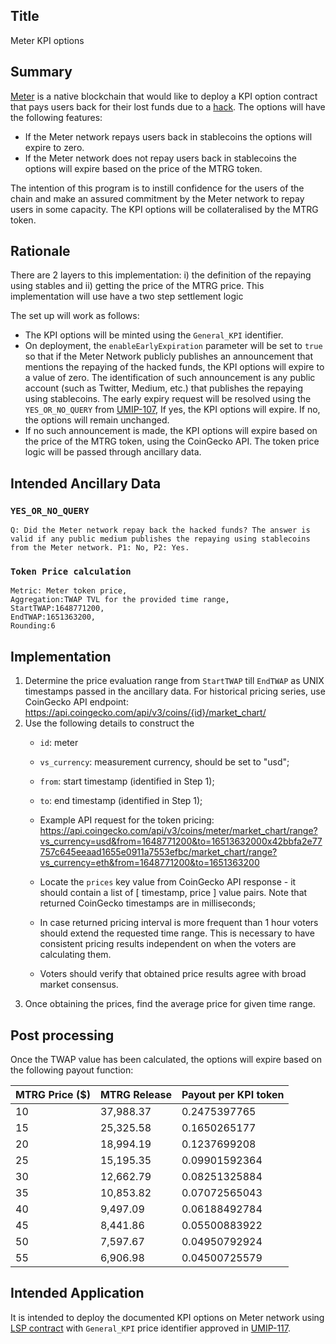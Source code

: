 ## Title

Meter KPI options

## Summary

[Meter](https://meter.io) is a native blockchain that would like to deploy a KPI option contract that pays users back for their lost funds due to a [hack](https://www.coindesk.com/business/2022/02/07/44m-stolen-in-hack-of-blockchain-infrastructure-firm-meter/). The options will have the following features:

 - If the Meter network repays users back in stablecoins the options will expire to zero. 
 - If the Meter network does not repay users back in stablecoins the options will expire based on the price of the MTRG token.

 The intention of this program is to instill confidence for the users of the chain and make an assured commitment by the Meter network to repay users in some capacity. The KPI options will be collateralised by the MTRG token.

## Rationale

There are 2 layers to this implementation: i) the definition of the repaying using stables and ii) getting the price of the MTRG price. This implementation will use have a two step settlement logic

The set up will work as follows: 

- The KPI options will be minted using the `General_KPI` identifier. 
- On deployment, the `enableEarlyExpiration` parameter will be set to `true` so that if the Meter Network publicly publishes an announcement that mentions the repaying of the hacked funds, the KPI options will expire to a value of zero. The identification of such announcement is any public account (such as Twitter, Medium, etc.) that publishes the repaying using stablecoins. The early expiry request will be resolved using the `YES_OR_NO_QUERY` from [UMIP-107](https://github.com/UMAprotocol/UMIPs/blob/master/UMIPs/umip-107.md), If yes, the KPI options will expire. If no, the options will remain unchanged.
- If no such announcement is made, the KPI options will expire based on the price of the MTRG token, using the CoinGecko API. The token price logic will be passed through ancillary data. 

## Intended Ancillary Data

### `YES_OR_NO_QUERY`
```
Q: Did the Meter network repay back the hacked funds? The answer is valid if any public medium publishes the repaying using stablecoins from the Meter network. P1: No, P2: Yes.
```
### `Token Price calculation`
```
Metric: Meter token price,
Aggregation:TWAP TVL for the provided time range,
StartTWAP:1648771200,
EndTWAP:1651363200,
Rounding:6
```

## Implementation

1. Determine the price evaluation range from `StartTWAP` till `EndTWAP` as UNIX timestamps passed in the ancillary data.
For historical pricing series, use CoinGecko API endpoint: https://api.coingecko.com/api/v3/coins/{id}/market_chart/
2. Use the following details to construct the
      * `id`: meter
      * `vs_currency`:  measurement currency, should be set to "usd";
      * `from`: start timestamp (identified in Step 1);
      * `to`: end timestamp (identified in Step 1);
    * Example API request for the token pricing: https://api.coingecko.com/api/v3/coins/meter/market_chart/range?vs_currency=usd&from=1648771200&to=16513632000x42bbfa2e77757c645eeaad1655e0911a7553efbc/market_chart/range?vs_currency=eth&from=1648771200&to=1651363200

    * Locate the `prices` key value from CoinGecko API response - it should contain a list of [ timestamp, price ] value pairs. Note that returned CoinGecko timestamps are in milliseconds;
    * In case returned pricing interval is more frequent than 1 hour voters should extend the requested time range. This is necessary to have consistent pricing results independent on when the voters are calculating them.
    * Voters should verify that obtained price results agree with broad market consensus.
3. Once obtaining the prices, find the average price for given time range.

## Post processing

Once the TWAP value has been calculated, the options will expire based on the following payout function:

| **MTRG Price ($)** | **MTRG Release** | **Payout per KPI token** |
|----------------|------------------|--------------------------|
| 10             | 37,988.37        |             0.2475397765 |
| 15             | 25,325.58        |             0.1650265177 |
| 20             | 18,994.19        |             0.1237699208 |
| 25             | 15,195.35        |            0.09901592364 |
| 30             | 12,662.79        |            0.08251325884 |
| 35             | 10,853.82        |            0.07072565043 |
| 40             | 9,497.09         |            0.06188492784 |
| 45             | 8,441.86         |            0.05500883922 |
| 50             | 7,597.67         |            0.04950792924 |
| 55             | 6,906.98         |            0.04500725579 |

## Intended Application

It is intended to deploy the documented KPI options on Meter network using [LSP contract](https://github.com/UMAprotocol/protocol/blob/master/packages/core/contracts/financial-templates/long-short-pair/LongShortPair.sol) with `General_KPI` price identifier approved in [UMIP-117](https://github.com/UMAprotocol/UMIPs/blob/master/UMIPs/umip-117.md).